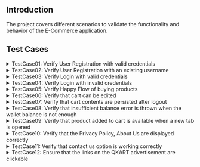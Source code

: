 ## Introduction
The project covers different scenarios to validate the functionality and behavior of the E-Commerce application.

## Test Cases
<details>
<summary>TestCase01: Verify User Registration with valid credentials</summary>
<details>
<summary>Details</summary>

- **Objective**: To verify that a new user can successfully register with valid credentials.
- **Steps**:
  1. Navigate to the registration page.
  2. Enter valid user details (username, password, etc.).
  3. Click on the registration button.
  4. Verify if the registration is successful and the user is redirected to the home page.
</details>
<details>
<summary>Screenshots</summary>

![TestCase01_Login_Passed.png](./screenshots/TestCase01_Login_Passed.png)

![TestCase01_Registration_Passed.png](./screenshots/TestCase01_Registration_Passed.png)

![TestCase01_StartTestCase.png](./screenshots/TestCase01_StartTestCase.png)

</details>
</details>

<details>
<summary>TestCase02: Verify User Registration with an existing username</summary>
<details>
<summary>Details</summary>

- **Objective**: To verify that the registration process prevents using an existing username.
- **Steps**:
  1. Navigate to the registration page.
  2. Enter an existing username and valid credentials.
  3. Click on the registration button.
  4. Verify if the registration fails and displays an appropriate error message.
</details>
<details>
<summary>Screenshots</summary>

![TestCase02_Reregistration_Blocked.png](./screenshots/TestCase02_Reregistration_Blocked.png)

![TestCase02_StartTestCase.png](./screenshots/TestCase02_StartTestCase.png)

</details>
</details>

<details>
<summary>TestCase03: Verify Login with valid credentials</summary>
<details>
<summary>Details</summary>

- **Objective**: To verify that a registered user can login with valid credentials.
- **Steps**:
  1. Navigate to the login page.
  2. Enter valid username and password.
  3. Click on the login button.
  4. Verify if the login is successful and the user is redirected to the home page.
</details>
<details>
<summary>Screenshots</summary>

![TestCase03_StartTestCase.png](./screenshots/TestCase03_StartTestCase.png)

</details>
</details>

<details>
<summary>TestCase04: Verify Login with invalid credentials</summary>
<details>
<summary>Details</summary>

- **Objective**: To verify that the login process fails with invalid credentials.
- **Steps**:
  1. Navigate to the login page.
  2. Enter invalid username and password.
  3. Click on the login button.
  4. Verify if the login fails and an appropriate error message is displayed.
</details>
<details>
<summary>Screenshots</summary>

![TestCase04_SizeChart_Closed.png](./screenshots/TestCase04_SizeChart_Closed.png)

![TestCase04_SizeChart_Opened.png](./screenshots/TestCase04_SizeChart_Opened.png)

![TestCase04_SizeChart_Presence.png](./screenshots/TestCase04_SizeChart_Presence.png)

![TestCase04_SizeChart_Validated.png](./screenshots/TestCase04_SizeChart_Validated.png)

![TestCase04_StartTestCase.png](./screenshots/TestCase04_StartTestCase.png)

</details>
</details>

<details>
<summary>TestCase05: Verify Happy Flow of buying products</summary>
<details>
<summary>Details</summary>

- **Objective**: To verify the happy flow of buying products from the website.
- **Steps**:
  1. Register a new user.
  2. Login with the newly registered user's credentials.
  3. Add products to the cart.
  4. Go to the checkout page and place the order.
  5. Verify if the order is placed successfully.
</details>
<details>
<summary>Screenshots</summary>

![TestCase05_HappyFlow_Verified.png](./screenshots/TestCase05_HappyFlow_Verified.png)

![TestCase05_StartTestCase.png](./screenshots/TestCase05_StartTestCase.png)

</details>
</details>

<details>
<summary>TestCase06: Verify that cart can be edited</summary>
<details>
<summary>Details</summary>

- **Objective**: To verify that the cart can be edited by adding/removing products.
- **Steps**:
  1. Register a new user.
  2. Login with the newly registered user's credentials.
  3. Add products to the cart.
  4. Update the quantity of products in the cart.
  5. Verify if the cart is updated accordingly.
</details>
<details>
<summary>Screenshots</summary>

![TestCase06_Cart_Edit_Verified.png](./screenshots/TestCase06_Cart_Edit_Verified.png)

![TestCase06_StartTestCase.png](./screenshots/TestCase06_StartTestCase.png)

</details>
</details>

<details>
<summary>TestCase07: Verify that cart contents are persisted after logout</summary>
<details>
<summary>Details</summary>

- **Objective**: To verify that the cart contents are persisted even after the user logs out.
- **Steps**:
  1. Register a new user.
  2. Login with the newly registered user's credentials.
  3. Add products to the cart.
  4. Log out the user.
  5. Log in again with the same user's credentials.
  6. Verify if the cart contents are still present.
</details>
<details>
<summary>Screenshots</summary>

![TestCase07_Cart_Contents_Persisted.png](./screenshots/TestCase07_Cart_Contents_Persisted.png)

![TestCase07_StartTestCase.png](./screenshots/TestCase07_StartTestCase.png)

</details>
</details>

<details>
<summary>TestCase08: Verify that insufficient balance error is thrown when the wallet balance is not enough</summary>
<details>
<summary>Details</summary>

- **Objective**: To verify that an insufficient balance error is thrown when the wallet balance is not enough to place an order.
- **Steps**:
  1. Register a new user.
  2. Login with the newly registered user's credentials.
  3. Add products to the cart with a high quantity.
  4. Go to the checkout page and place the order.
  5. Verify if the insufficient balance error message is displayed.
</details>
<details>
<summary>Screenshots</summary>

![TestCase08_Insufficient_Balance_Error.png](./screenshots/TestCase08_Insufficient_Balance_Error.png)

![TestCase08_StartTestCase.png](./screenshots/TestCase08_StartTestCase.png)

</details>
</details>

<details>
<summary>TestCase09: Verify that product added to cart is available when a new tab is opened</summary>
<details>
<summary>Details</summary>

- **Objective**: To verify that a product added to the cart is available when a new tab is opened.
- **Steps**:
  1. Register a new user.
  2. Login with the newly registered user's credentials.
  3. Add a product to the cart.
  4. Open a new tab and navigate to the website.
  5. Verify if the cart contents are still present.
</details>
<details>
<summary>Screenshots</summary>

![TestCase09_EndTestCase.png](./screenshots/TestCase09_EndTestCase.png)

![TestCase09_StartTestCase.png](./screenshots/TestCase09_StartTestCase.png)

</details>
</details>

<details>
<summary>TestCase10: Verify that the Privacy Policy, About Us are displayed correctly</summary>
<details>
<summary>Details</summary>

- **Objective**: To verify that the Privacy Policy and About Us pages are displayed correctly.
- **Steps**:
  1. Register a new user.
  2. Login with the newly registered user's credentials.
  3. Click on the Privacy Policy link.
  4. Verify if the Privacy Policy page is displayed correctly.
  5. Click on the About Us link.
  6. Verify if the About Us page is displayed correctly.
</details>
<details>
<summary>Screenshots</summary>

![TestCase10_EndTestCase.png](./screenshots/TestCase10_EndTestCase.png)

![TestCase10_StartTestCase.png](./screenshots/TestCase10_StartTestCase.png)

</details>
</details>

<details>
<summary>TestCase11: Verify that contact us option is working correctly</summary>
<details>
<summary>Details</summary>

- **Objective**: To verify that the Contact Us option is working correctly.
- **Steps**:
  1. Navigate to the Contact Us page.
  2. Enter name, email, and message.
  3. Click on the Contact Us button.
  4. Verify if the Contact Us form submission is successful.
</details>
<details>
<summary>Screenshots</summary>

![TestCase11_EndTestCase.png](./screenshots/TestCase11_EndTestCase.png)

![TestCase11_StartTestCase.png](./screenshots/TestCase11_StartTestCase.png)

</details>
</details>

<details>
<summary>TestCase12: Ensure that the links on the QKART advertisement are clickable</summary>
<details>
<summary>Details</summary>

- **Objective**: To ensure that the links on the QKART advertisement are clickable.
- **Steps**:
  1. Register a new user.
  2. Login with the newly registered user's credentials.
  3. Add a product to the cart.
  4. Go to the checkout page and place the order.
  5. Verify if the QKART advertisements are displayed.
  6. Verify if the links on the QKART advertisements are clickable.
</details>
<details>
<summary>Screenshots</summary>

![TestCase12_EndTestCase.png](./screenshots/TestCase12_EndTestCase.png)

![TestCase12_StartTestCase.png](./screenshots/TestCase12_StartTestCase.png)

</details>
</details>


